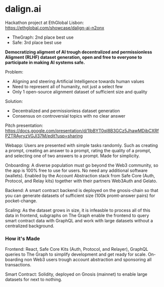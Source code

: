 # dalign.ai

Hackathon project at EthGlobal Lisbon: https://ethglobal.com/showcase/dalign-ai-n2onx
- TheGraph: 2nd place best use
- Safe: 3rd place best use

**Democratizing aligment of AI trough decentralized and permissionless Aligment (RLHF) dataset generation, open and free to everyone to participate in making AI systems safe.**

Problem:
- Aligning and steering Artificial Intelligence towards human values
- Need to represent all of humanity, not just a select few
- Only 1 open-source alignment dataset of sufficient size and quality

Solution:
- Decentralized and permissionless dataset generation
- Consensus on controversial topics with no clear answer


Pitch presentation: https://docs.google.com/presentation/d/1lbBYT0qI8B3GCz5JhawMDibCXRfPZTRAyryzVGJl37M/edit?usp=sharing

Webapp: Users are presented with simple tasks randomly. Such as creating a prompt, creating an answer to a prompt, rating the quality of a prompt, and selecting one of two answers to a prompt. Made for simplicity.

Onboarding: A diverse population must go beyond the Web3 community, so the app is 100% free to use for users. No need any additional software (wallets). Enabled by the Account Abstraction stack from Safe Core (Auth, Protocol, and Relay kits) together with their partners Web3Auth and Gelato.

Backend: A smart contract backend is deployed on the gnosis-chain so that you can generate datasets of sufficient size (100k promt-answer pairs) for pocket-change.

Scaling: As the dataset grows in size, it is infeasble to process all of this data in frontend, subgraphs on The Graph enable the frontend to query smart contract data with GraphQL and work with large datasets without a centralized background.

### How it's Made
Frontend: React, Safe Core Kits (Auth, Protocol, and Relayer), GraphQL queries to The Graph to simplify development and get ready for scale. On-boarding non Web3 users trough account abstraction and sponsoring all transactions.

Smart Contract: Solidity, deployed on Gnosis (mainnet) to enable large datasets for next to nothing.
